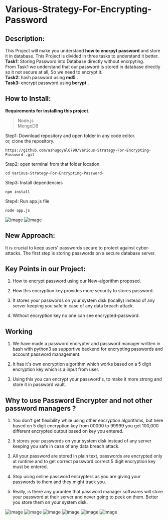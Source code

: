 # Various-Strategy-For-Encrypting-Password

## Description:
This Project will make you understand **how to encrpyt password** and store it in database. This Project is divided in three tasks to understand it better. </br>
**Task1:** Storing Password into Database directly without encrpyting.</br>
From Task1 we understand that our password is stored in database directly so it not secure at all, So we need to encrypt it. </br>
**Task2:** hash password using **md5** .</br>
**Task3:** encrypt password using **bcrypt** .

### 

## How to Install:
**Requirements for installing this project.**</br>
> Node.js </br>
> MongoDB


Step1: Download repository and open folder in any code editor. </br>
or, clone the repository.
```
https://github.com/ashugoyal6799/Various-Strategy-For-Encrypting-Password-.git
```
Step2: open terminal from that folder location.
```
cd Various-Strategy-For-Encrypting-Password-
```
Step3: Install dependencies 
```
npm install
```
Step4: Run app.js file
```
node app.js
```
![image](https://user-images.githubusercontent.com/49397471/127640419-1f74ac12-0c8b-447a-b03f-5b4536c3cf87.png)
![image](https://user-images.githubusercontent.com/49397471/127640798-1defaabb-7bb2-4b12-9285-51e9a5b000b5.png)

## New Approach:

It is crucial to keep users' passwords secure to protect against cyber-attacks. The first step is storing passwords on a secure database server.

## Key Points in our Project:


1. How to encrypt password using our New-algorithm proposed.

2. How this encryption key provides more security to stores password.

3. It stores your passwords on your system disk (locally) instead of any server keeping you safe in case of any data breach attack.

4. Without encryption key no one can see encrypted-password.

## Working

1. We have made a password encrypter and password manager written in bash with python3 as supportive backend for encrypting passwords and account password management.

2. It has it's own encryption algorithm which works based on a 5 digit encryption key which is a input from user.

3. Using this you can encrypt your password's, to make it more strong and store it in password vault.

## Why to use Password Encrypter and not other password managers ?

1. You don't get flexibility while using other encryption algorithms, but here based on 5 digit encryption key from 00000 to 99999 you get 100,000 different encrypted output based on key you entered.

2. It stores your passwords on your system disk instead of any server keeping you safe in case of any data breach attack.

3. All your password are stored in plain text, passwords are encrypted only at runtime and to get correct password correct 5 digit encryption key must be entered.

4. Stop using online password encrypters as you are giving your passwords to them and they might track you.

5. Really, is there any gurantee that password manager softwares will store your password at their server and never going to peek on them. Better you store them on your system disk.

<!-- ![image](https://user-images.githubusercontent.com/49397471/127640546-e9eb4328-b588-4064-af53-07b5bd611b6c.png)
![image](https://user-images.githubusercontent.com/49397471/127640563-12bfd011-cfd8-4604-86e7-eddebd2e4ff8.png)
![image](https://user-images.githubusercontent.com/49397471/127640580-69d38e66-5c8f-467f-9b9e-ac2e5b37aca9.png)
![image](https://user-images.githubusercontent.com/49397471/127640594-3dca71af-981d-4952-b7c9-4a682d7ba6a6.png)

![image](https://user-images.githubusercontent.com/49397471/127640759-853c9961-95b3-4edb-89c4-d50f0547f3c9.png)
![image](https://user-images.githubusercontent.com/49397471/127640771-d0bb22f1-3362-4c01-a396-d05329578ed8.png)

![image](https://user-images.githubusercontent.com/49397471/127640898-12f92482-b269-4d36-8370-2b1dfccb0d47.png)
![image](https://user-images.githubusercontent.com/49397471/127640910-1cadd58d-a618-47c4-894f-c58ed9fe1eb3.png)

![image](https://user-images.githubusercontent.com/49397471/127640965-bddfd0fb-3acb-4cd5-94f9-0890e97b49d5.png) -->

![image](https://user-images.githubusercontent.com/49397471/127653058-40f1ee0a-c0ab-4541-a45a-610d626521e8.png)
![image](https://user-images.githubusercontent.com/49397471/127653167-7243496f-ab49-4e62-8a10-f6a29623f4e2.png)
![image](https://user-images.githubusercontent.com/49397471/127653225-7aa8e991-1642-4424-bd8a-d6270b3caf6d.png)
![image](https://user-images.githubusercontent.com/49397471/127653655-35bf08a9-b17e-435f-9768-441a9da9a63f.png)
![image](https://user-images.githubusercontent.com/49397471/127653710-cf6468cc-2081-4f98-9498-143141e5b1c7.png)
![image](https://user-images.githubusercontent.com/49397471/127653762-0359b5e2-ff88-4e7b-860e-efa32545c628.png)
